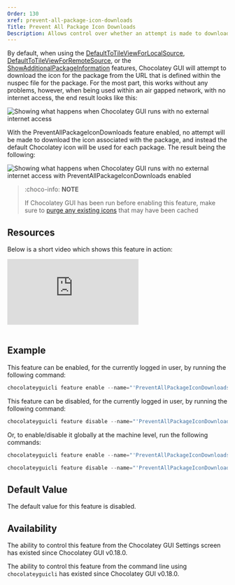 ```yaml
---
Order: 130
xref: prevent-all-package-icon-downloads
Title: Prevent All Package Icon Downloads
Description: Allows control over whether an attempt is made to download icons associated with packages
---
```


By default, when using the [DefaultToTileViewForLocalSource](xref:default-to-tile-view-for-local-source), [DefaultToTileViewForRemoteSource](xref:default-to-tile-view-for-remote-source), or the [ShowAdditionalPackageInformation](xref:show-additional-package-information) features, Chocolatey GUI will attempt to download the icon for the package from the URL that is defined within the nuspec file for the package.  For the most part, this works without any problems, however, when being used within an air gapped network, with no internet access, the end result looks like this:

![Showing what happens when Chocolatey GUI runs with no external internet access](/assets/images/chocolatey-gui/feature_prevent_all_package_icon_downloads_1.png "Showing what happens when Chocolatey GUI runs with no external internet access")

With the PreventAllPackageIconDownloads feature enabled, no attempt will be made to download the icon associated with the package, and instead the default Chocolatey icon will be used for each package.  The result being the following:

![Showing what happens when Chocolatey GUI runs with no external internet access with PreventAllPackageIconDownloads enabled](/assets/images/chocolatey-gui/feature_prevent_all_package_icon_downloads_2.png "Showing what happens when Chocolatey GUI runs with no external internet access with PreventAllPackageIconDownloads enabled")

<?! Include "../../../../../shared/require-chocolatey-gui-licensed-extension-note.txt" /?>

> :choco-info: **NOTE**
>
> If Chocolatey GUI has been run before enabling this feature, make sure to [purge any existing icons](xref:gui-purge-icons) that may have been cached

## Resources

Below is a short video which shows this feature in action:

<p>
<div class="ratio ratio-16x9">
    <iframe src="https://www.youtube.com/embed/3gZKveMjQ5A?list=PL84yg23i9GBjAMY0OfHfn-MH4rviaccuc" frameborder="0" allow="autoplay; encrypted-media" allowfullscreen>
    </iframe>
</div>
<br>
</p>

## Example

This feature can be enabled, for the currently logged in user, by running the following command:

```powershell
chocolateyguicli feature enable --name="'PreventAllPackageIconDownloads'"
```

This feature can be disabled, for the currently logged in user, by running the following command:

```powershell
chocolateyguicli feature disable --name="'PreventAllPackageIconDownloads'"
```

Or, to enable/disable it globally at the machine level, run the following commands:

```powershell
chocolateyguicli feature enable --name="'PreventAllPackageIconDownloads'" --global

chocolateyguicli feature disable --name="'PreventAllPackageIconDownloads'" --global
```

## Default Value

The default value for this feature is disabled.

## Availability

The ability to control this feature from the Chocolatey GUI Settings screen has existed since Chocolatey GUI v0.18.0.

The ability to control this feature from the command line using `chocolateyguicli` has existed since Chocolatey GUI
v0.18.0.

